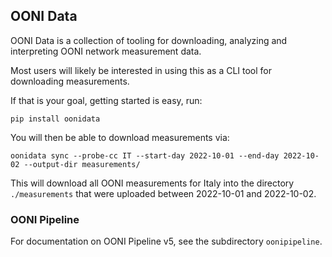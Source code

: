 ## OONI Data

OONI Data is a collection of tooling for downloading, analyzing and interpreting
OONI network measurement data.

Most users will likely be interested in using this as a CLI tool for downloading
measurements.

If that is your goal, getting started is easy, run:

```
pip install oonidata
```

You will then be able to download measurements via:

```
oonidata sync --probe-cc IT --start-day 2022-10-01 --end-day 2022-10-02 --output-dir measurements/
```

This will download all OONI measurements for Italy into the directory
`./measurements` that were uploaded between 2022-10-01 and 2022-10-02.

### OONI Pipeline

For documentation on OONI Pipeline v5, see the subdirectory `oonipipeline`.
